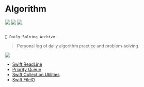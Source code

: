 # Algorithm
<div align="left">
  <img src="https://img.shields.io/badge/Swift-v5.9-darkgray?logo=swift&logoColor=white" />  
  <img src="https://img.shields.io/badge/Xcode-v26.0-darkgray?logo=Xcode&logoColor=white" />  
  <img src="http://mazassumnida.wtf/api/mini/generate_badge?boj=royalcircle97"/>
</div>
<br>

`🌿 Daily Solving Archive.`
> Personal log of daily algorithm practice and problem-solving.

<img src="http://mazandi.herokuapp.com/api?handle=royalcircle97&theme=dark"/>

- <a href="https://velog.io/@seosieve/About-ReadLine-in-Algorithm">Swift ReadLine</a>  
- <a href="https://velog.io/@seosieve/PriorityQueue">Priority Queue</a>  
- <a href="https://velog.io/@seosieve/2212-%EC%84%BC%EC%84%9C-dropFirst-zip-map-prefix-uf31nn16">Swift Collection Utilities</a>  
- <a href="https://velog.io/@seosieve/Swift-FileIO-%EB%B6%84%EC%84%9D">Swift FileIO</a>  
